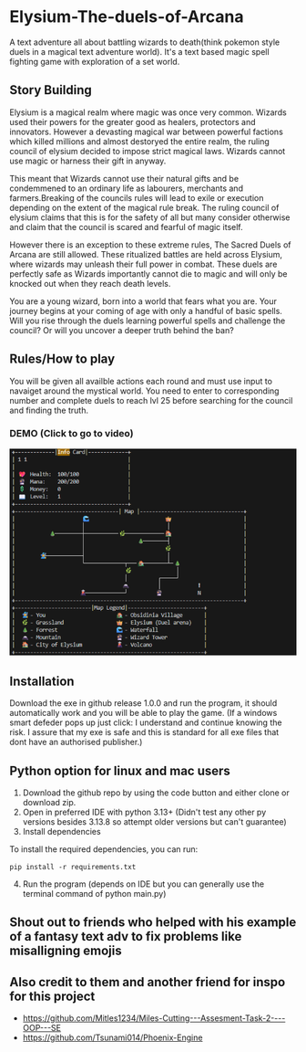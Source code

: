 # Elysium-The-duels-of-Arcana
A text adventure all about battling wizards to death(think pokemon style duels in a magical text adventure world). It's a text based magic spell fighting game with exploration of a set world. 

## Story Building
Elysium is a magical realm where magic was once very common. Wizards used their powers for the greater good as healers, protectors and innovators. However a devasting magical war between powerful factions which killed millions and almost destoryed the entire realm, the ruling council of elysium decided to impose strict magical laws. Wizards cannot use magic or harness their gift in anyway.

This meant that Wizards cannot use their natural gifts and be condemmened to an ordinary life as labourers, merchants and farmers.Breaking of the councils rules will lead to exile or execution depending on the extent of the magical rule break. The ruling council of elysium claims that this is for the safety of all but many consider otherwise and claim that the council is scared and fearful of magic itself.

However there is an exception to these extreme rules, The Sacred Duels of Arcana are still allowed. These ritualized battles are held across Elysium, where wizards may unleash their full power in combat. These duels are perfectly safe as Wizards importantly cannot die to magic and will only be knocked out when they reach death levels.

You are a young wizard, born into a world that fears what you are. Your journey begins at your coming of age with only a handful of basic spells. Will you rise through the duels learning powerful spells and challenge the council? Or will you uncover a deeper truth behind the ban?


## Rules/How to play
You will be given all availble actions each round and must use input to navaiget around the mystical world.
You need to enter to corresponding number and complete duels to reach lvl 25 before searching for the council and finding the truth.

### DEMO (Click to go to video)

[![Watch the demo](image.png)](https://hc-cdn.hel1.your-objectstorage.com/s/v3/8ab75db092f5cb367eca0c5d136476713f42ea62_2025-10-16_17-08-00.mp4)



## Installation
Download the exe in github release 1.0.0 and run the program, it should automatically work and you will be able to play the game. (If a windows smart defeder pops up just click: I understand and continue knowing the risk. I assure that my exe is safe and this is standard for all exe files that dont have an authorised publisher.)
## Python option for linux and mac users
1. Download the github repo by using the code button and either clone or download zip. 
2. Open in preferred IDE with python 3.13+ (Didn't test any other py versions besides 3.13.8 so attempt older versions but can't guarantee)
3. Install dependencies

To install the required dependencies, you can run:

```
pip install -r requirements.txt
```
4. Run the program (depends on IDE but you can generally use the terminal command of python main.py)


## Shout out to friends who helped with his example of a fantasy text adv to fix problems like misalligning emojis
## Also credit to them and another friend for inspo for this project
- https://github.com/Mitles1234/Miles-Cutting---Assesment-Task-2----OOP---SE
- https://github.com/Tsunami014/Phoenix-Engine